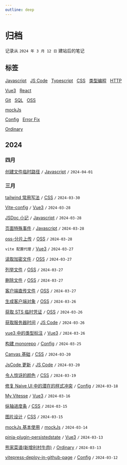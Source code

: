 ```yaml
---
outline: deep
---
```


<script setup>
import { ref, computed, onMounted } from 'vue'

/* 三月数据 */
const MAR = ref(new Array(31).fill(0))
const marMax = ref(0)
const marDate = [12, 13, 13, 14, 15, 15, 16, 18, 19, 20, 20, 25, 26, 26, 26, 26, 27, 27, 27, 27, 27, 28, 28, 28, 28, 30]

/* 四月数据 */
const APRI = ref(new Array(30).fill(0))
const apriMax = ref(0)
const apriDate = [1]

/**
 * 月份数据转化成 color: 
 * 深灰色(不属于这个月的数据)
 * 浅灰色(文章数为 0 的日期)
 * 浅绿(小于每日平均文章数且不等于 0 的日期)
 * 次绿(大于每日平均文章数的日期)
 * 深绿(最大文章数的日期)
 */
const monColor = computed(() => {
  return (firstDay, lastDay, MON, monDate, monMax) => {
    const fDay = new Date(firstDay).getDay()
    const prefixLength = fDay === 0 ? 6 : fDay - 1
    const prefixArr = new Array(prefixLength).fill({ text:'last', color:'#c2c4c3' })

    const lDay = new Date(lastDay).getDay()
    const suffixLength = lDay === 0 ? 0 : 7 - lDay
    const suffixArr = new Array(suffixLength).fill({ text: 'next', color: '#c2c4c3'})

    const arr = new Array(monDate.length).fill(null)
    const fillDay = (new Set(monDate)).size
    MON.map((num, index) => {
      if (num === 0) {
        arr[index] = { text: index+1, color: '#ebedf0' }
      } else if (num === monMax) {
        arr[index] = { text: index+1, color: '#216e39' }
      } else if (num > monDate.length / fillDay) {
        arr[index] = { text: index+1, color: '#30a14e' }
      } else {
        arr[index] = { text: index+1, color: '#9be9a8' }
      }
    })

    const allDay = [...prefixArr, ...arr, ...suffixArr]
    const result = []
    const xLen = 7
    const yLen = allDay.length / 7
    for (let x = 1; x < xLen+1; x++) {
      for (let y = 1; y < yLen+1; y++) {
        result.push(allDay[x+(y-1)*7 - 1])
      }
    }

    return result
  }
})

// 月份初始化
const monthInit = (MON, monDate, monMax) => {
  monDate.map(day => {
    MON.value[day-1]++
  })
  MON.value.map(num => {
    monMax.value = Math.max(monMax.value, num)
  })
}

onMounted(() => {
  monthInit(MAR, marDate, marMax) // 初始化三月
  monthInit(APRI, apriDate, apriMax) // 初始化三月
})
</script>

<style module lang="scss">
.block-container {
  display: flex;
  flex-direction: row;
  flex-wrap: wrap;
  gap: 8px;
  margin-top: 10px;
  max-width: 92px;
}

.block {
  width: 12px;
  height: 12px;
  border-radius: 2.5px;
  cursor: pointer;
}
</style>

# 归档

记录从 `2024 年 3 月 12 日` 建站后的笔记

## 标签

[Javascript](/javascript/event-loop) &nbsp;
[JS Code](/javascript/wapper-for-websocket-vue3) &nbsp;
[Typescript](/typescript/basic-object-and-function) &nbsp;
[CSS](/css/gradient-color) &nbsp;
[类型编程](/typescript/internal-tool-type) &nbsp;
[HTTP](/http/HTTP-request-and-response-header) <Badge type="tip" text="前端基础" />

[Vue3](/vue3/get-component-instance-in-setup) &nbsp;
[React](/react/avoid-mutation) <Badge type="tip" text="框架" />

[Git](/git/01-git-pull-repository) &nbsp;
[SQL](/sql/my-sql-single-table-operation) &nbsp;
[OSS](/oss/get-sts) <Badge type="tip" text="工具" />

[mockJs](/3-party-library/how-to-use-mockjs) <Badge type="tip" text="第三方库" />

[Config](/config/off-hibernate) &nbsp;
[Error Fix](/fix/nvm-president-problem-for-mac) <Badge type="tip" text="杂项" />

[Ordinary](/ordinary/What-marriage-brings-to-me) <Badge type="tip" text="杂谈" />

## 2024

### 四月

[创建文件临时路径](/javascript/create-object-url) `/` [Javascript](/javascript/event-loop) `/` `2024-04-01`

<div :class="$style['block-container']">
  <div
    v-for="item in monColor('2024-04-01', '2024-04-30', APRI, apriDate, apriMax)"
    :class="$style.block" :style="{backgroundColor: item.color}"
    :title="item.text"
  >
  </div>
</div>

### 三月

<div :class="$style['block-container']">
  <div
    v-for="item in monColor('2024-03-01', '2024-03-31', MAR, marDate, marMax)"
    :class="$style.block" :style="{backgroundColor: item.color}"
    :title="item.text"
  >
  </div>
</div>

[tailwind 常用写法](/css/tailwind-basic) <Badge type="warning" text="beta" /> `/` [CSS](/css/gradient-color) `/` `2024-03-30`

[Vite-config](/vue3/vite-config) <Badge type="warning" text="beta" /> `/` [Vue3](/vue3/get-component-instance-in-setup) `/` `2024-03-28`

[JSDoc 小记](/javascript/JSDoc) `/` [Javascript](/javascript/event-loop) `/` `2024-03-28`

[页面特殊事件](/javascript/special-event) `/` [Javascript](/javascript/event-loop) `/` `2024-03-28`

[oss-分片上传](/oss/part-upload) `/` [OSS](/oss/get-sts) `/` `2024-03-28`

`vite 配置代理` <Badge type="danger" text="merged" /> `/` [Vue3](/vue3/get-component-instance-in-setup) `/` `2024-03-27`

[读取加密文件](/oss/read-encryption-file) `/` [OSS](/oss/get-sts) `/` `2024-03-27`

[列举文件](/oss/list-object) `/` [OSS](/oss/get-sts) `/` `2024-03-27`

[删除文件](/oss/delete-object) `/` [OSS](/oss/get-sts) `/` `2024-03-27`

[客户端直传文件](/oss/client-direct-upload) `/` [OSS](/oss/get-sts) `/` `2024-03-27`

[生成客户端对象](/oss/create-client) `/` [OSS](/oss/get-sts) `/` `2024-03-26`

[获取 STS 临时凭证](/oss/get-sts) `/` [OSS](/oss/get-sts) `/` `2024-03-26`

[获取服务器时间](/javascript/get-server-time) `/` [JS Code](/javascript/wapper-for-websocket-vue3) `/` `2024-03-26`

[vue3 中的类型标注](/vue3/vue3-and-typescript) `/` [Vue3](/vue3/get-component-instance-in-setup) `/` `2024-03-26`

[构建 monorepo](/config/create-monorepo) `/` [Config](/config/off-hibernate) `/` `2024-03-25`

[Canvas 基础](/css/canvas-basic) `/` [CSS](/css/gradient-color) `/` `2024-03-20`

[JsCode 更新](/javascript/wapper-for-websocket-vue3) `/` [JS Code](/javascript/wapper-for-websocket-vue3) `/` `2024-03-20`

[令人惊讶的颜色](/css/amazing-color) `/` [CSS](/css/gradient-color) `/` `2024-03-19`

[修复 Naive UI 中的潜在的样式冲突](/config/fix-naive-css-bug) `/` [Config](/config/off-hibernate) `/` `2024-03-18`

[My Vitesse](/vue3/my-vitesse) <Badge type="warning" text="beta" /> `/` [Vue3](/vue3/get-component-instance-in-setup) `/` `2024-03-16`

[纵轴进度条](/css/vertical-progress-bar) `/` [CSS](/css/gradient-color) `/` `2024-03-15`

[图片设计](/css/picture-design) `/` [CSS](/css/gradient-color) `/` `2024-03-15`

[mockJs 基本使用](/3-party-library/how-to-use-mockjs) `/` [mockJs](/3-party-library/how-to-use-mockjs) `/` `2024-03-14`

[pinia-plugin-persistedstate](/vue3/pinia-plugin-persistedstate) `/` [Vue3](/vue3/get-component-instance-in-setup) `/` `2024-03-13`

[熊家菜谱(新增利村牛肉)](/ordinary/cook-menu) `/` [Ordinary](/ordinary/What-marriage-brings-to-me) `/` `2024-03-13`

[vitepress-deploy-in-github-page](/config/vitepress-deploy-in-github-page) `/` [Config](/config/off-hibernate) `/` `2024-03-12`
